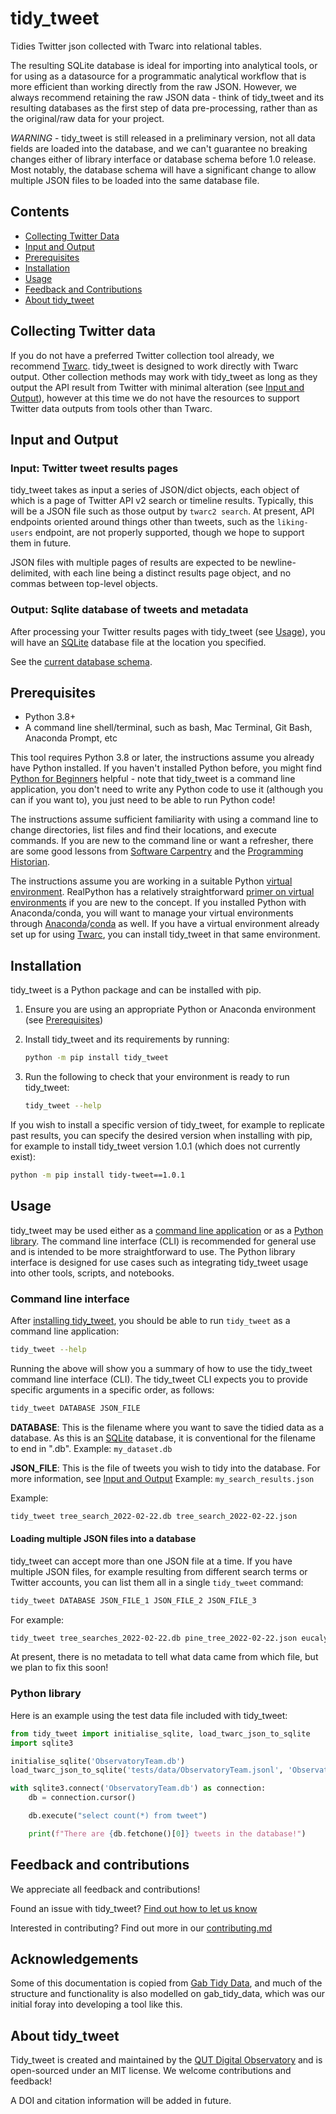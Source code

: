 # tidy_tweet

Tidies Twitter json collected with Twarc into relational tables.

The resulting SQLite database is ideal for importing into analytical tools, or for using as a datasource for a
programmatic analytical workflow that is more efficient than working directly from the raw JSON. However, we always
recommend retaining the raw JSON data - think of tidy_tweet and its resulting databases as the first step of data
pre-processing, rather than as the original/raw data for your project.

*WARNING* - tidy_tweet is still released in a preliminary version, not all data fields are loaded into the database,
and we can't guarantee no breaking changes either of library interface or database schema before 1.0 release. Most 
notably, the database schema will have a significant change to allow multiple JSON files to be loaded into the same
database file.

## Contents

- [Collecting Twitter Data](#collecting-twitter-data)
- [Input and Output](#input-and-output)
- [Prerequisites](#prerequisites)
- [Installation](#installation)
- [Usage](#usage)
- [Feedback and Contributions](#feedback-and-contributions)
- [About tidy_tweet](#about-tidy_tweet)

## Collecting Twitter data

If you do not have a preferred Twitter collection tool already, we recommend [Twarc][twarc]. 
tidy_tweet is designed to work directly with Twarc output. Other collection methods may work with tidy_tweet as long
as they output the API result from Twitter with minimal alteration (see [Input and Output](#input-and-output)), however 
at this time we do not have the resources to support Twitter data outputs from tools other than Twarc. 

## Input and Output

### Input: Twitter tweet results pages

tidy_tweet takes as input a series of JSON/dict objects, each object of which is a page of Twitter API v2 search or 
timeline results. Typically, this will be a JSON file such as those output by `twarc2 search`. At present, API endpoints
oriented around things other than tweets, such as the `liking-users` endpoint, are not properly supported, though we 
hope to support them in future.

JSON files with multiple pages of results are expected to be newline-delimited, with each line being a distinct results
page object, and no commas between top-level objects.

### Output: Sqlite database of tweets and metadata

After processing your Twitter results pages with tidy_tweet (see [Usage](#usage)), you will have an 
[SQLite][sqlite] database file at the location you specified.

See the [current database schema](docs/schema.md).

## Prerequisites

- Python 3.8+
- A command line shell/terminal, such as bash, Mac Terminal, Git Bash, Anaconda Prompt, etc

This tool requires Python 3.8 or later, the instructions assume you already have Python installed. If you haven't
installed Python before, you might find [Python for Beginners][python_beginners] helpful - note that tidy_tweet is a
command line application, you don't need to write any Python code to use it (although you can if you want to), you just
need to be able to run Python code!

The instructions assume sufficient familiarity with using a command line to change directories, list files and find
their locations, and execute commands. If you are new to the command line or want a refresher, there are some good
lessons from [Software Carpentry][sc_unix_intro] and the [Programming Historian][ph_bash_intro].

The instructions assume you are working in a suitable Python
[virtual environment][py_venv]. RealPython has a relatively straightforward
[primer on virtual environments][realpy_venv] if you are new to the concept. If you installed Python with
Anaconda/conda, you will want to manage your virtual environments through [Anaconda][anaconda_venv]/[conda][conda_venv]
as well. If you have a virtual environment already set up for using [Twarc][twarc], you can install tidy_tweet in that
same environment.

## Installation

tidy_tweet is a Python package and can be installed with pip.

1. Ensure you are using an appropriate Python or Anaconda environment (see [Prerequisites](#prerequisites))

2. Install tidy_tweet and its requirements by running:

   ```bash
   python -m pip install tidy_tweet
   ```

3. Run the following to check that your environment is ready to run tidy_tweet:
   
    ```bash
   tidy_tweet --help
   ```


If you wish to install a specific version of tidy_tweet, for example to replicate past results, you can specify the 
desired version when installing with pip, for example to install tidy_tweet version 1.0.1 (which does not currently
exist):

```bash
python -m pip install tidy-tweet==1.0.1 
```

## Usage

tidy_tweet may be used either as a [command line application](#command-line-interface) or as
a [Python library](#python-library). The command line interface (CLI) is recommended for general use and is intended to
be more straightforward to use. The Python library interface is designed for use cases such as integrating tidy_tweet
usage into other tools, scripts, and notebooks.

### Command line interface

After [installing tidy_tweet](#installation), you should be able to run `tidy_tweet` as a command line application:

```bash
tidy_tweet --help
```

Running the above will show you a summary of how to use the tidy_tweet command line interface (CLI). The 
tidy_tweet CLI expects you to provide specific arguments in a specific order, as follows:

```bash
tidy_tweet DATABASE JSON_FILE
```

**DATABASE**: This is the filename where you want to save the tidied data as a database. As this is an [SQLite][sqlite]
database, it is conventional for the filename to end in ".db". Example: `my_dataset.db`

**JSON_FILE**: This is the file of tweets you wish to tidy into the database. For more information,
see [Input and Output](#input-and-output) Example: `my_search_results.json`

Example:

```bash
tidy_tweet tree_search_2022-02-22.db tree_search_2022-02-22.json
```

#### Loading multiple JSON files into a database

tidy_tweet can accept more than one JSON file at a time. If you have multiple JSON files, for example resulting
from different search terms or Twitter accounts, you can list them all in a single `tidy_tweet` command:

```bash
tidy_tweet DATABASE JSON_FILE_1 JSON_FILE_2 JSON_FILE_3
```

For example:

```bash
tidy_tweet tree_searches_2022-02-22.db pine_tree_2022-02-22.json eucalypt_2022-02-22.json jacaranda_2022-02-22.json
```

At present, there is no metadata to tell what data came from which file, but we plan to fix this soon!

### Python library

Here is an example using the test data file included with tidy_tweet:

```python
from tidy_tweet import initialise_sqlite, load_twarc_json_to_sqlite
import sqlite3

initialise_sqlite('ObservatoryTeam.db')
load_twarc_json_to_sqlite('tests/data/ObservatoryTeam.jsonl', 'ObservatoryTeam.db')

with sqlite3.connect('ObservatoryTeam.db') as connection:
    db = connection.cursor()

    db.execute("select count(*) from tweet")

    print(f"There are {db.fetchone()[0]} tweets in the database!")
```

## Feedback and contributions

We appreciate all feedback and contributions!

Found an issue with tidy_tweet? [Find out how to let us know](contributing.md#filing-an-issue)

Interested in contributing? Find out more in our [contributing.md](contributing.md)

## Acknowledgements

Some of this documentation is copied from [Gab Tidy Data](https://github.com/QUT-Digital-Observatory/gab_tidy_data), 
and much of the structure and functionality is also modelled on gab_tidy_data, which was our initial foray into
developing a tool like this.

## About tidy_tweet

Tidy_tweet is created and maintained by the [QUT Digital Observatory](https://www.qut.edu.au/digital-observatory) and
is open-sourced under an MIT license. We welcome contributions and feedback!

A DOI and citation information will be added in future.


[twarc]: https://github.com/DocNow/twarc/
[sqlite]: https://sqlite.org/index.html
[python_beginners]: https://www.python.org/about/gettingstarted/
[sc_unix_intro]: https://swcarpentry.github.io/shell-novice/
[ph_bash_intro]: https://programminghistorian.org/en/lessons/intro-to-bash
[py_venv]: https://docs.python.org/3/tutorial/venv.html
[realpy_venv]: https://realpython.com/python-virtual-environments-a-primer/
[conda_venv]: https://docs.conda.io/projects/conda/en/latest/user-guide/tasks/manage-environments.html
[anaconda_venv]: https://docs.anaconda.com/anaconda/navigator/getting-started/#navigator-managing-environments

